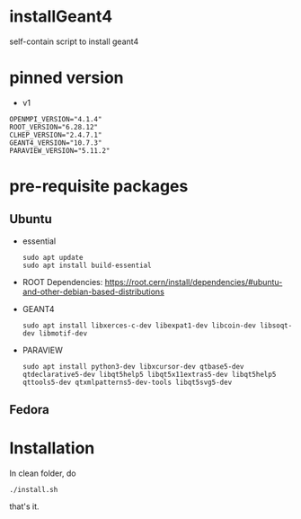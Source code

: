 # installGeant4

self-contain script to install geant4

# pinned version

 - v1
 ```
 OPENMPI_VERSION="4.1.4"
 ROOT_VERSION="6.28.12"
 CLHEP_VERSION="2.4.7.1"
 GEANT4_VERSION="10.7.3"
 PARAVIEW_VERSION="5.11.2"
 ```

# pre-requisite packages

## Ubuntu

 - essential
   ```
   sudo apt update
   sudo apt install build-essential
   ```
   
 - ROOT
   Dependencies: https://root.cern/install/dependencies/#ubuntu-and-other-debian-based-distributions
   
 - GEANT4
   ```
   sudo apt install libxerces-c-dev libexpat1-dev libcoin-dev libsoqt-dev libmotif-dev
   ```

 - PARAVIEW
   ```
   sudo apt install python3-dev libxcursor-dev qtbase5-dev qtdeclarative5-dev libqt5help5 libqt5x11extras5-dev libqt5help5 qttools5-dev qtxmlpatterns5-dev-tools libqt5svg5-dev
   ```

## Fedora

# Installation

In clean folder, do

```
./install.sh
```

that's it.
